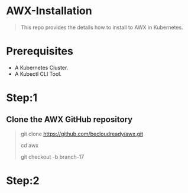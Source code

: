 # AWX-Installation
> This repo provides the details how to install to AWX in Kubernetes.

# Prerequisites
* A Kubernetes Cluster.
* A Kubectl CLI Tool.

# Step:1
## Clone the AWX GitHub repository
> git clone https://github.com/becloudready/awx.git
>
> cd awx
>
> git checkout -b branch-17

# Step:2
